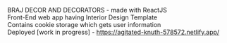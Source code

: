 BRAJ DECOR AND DECORATORS - made with ReactJS<br/>
Front-End web app having Interior Design Template<br/>
Contains cookie storage which gets user information<br/>
Deployed [work in progress] - https://agitated-knuth-578572.netlify.app/
